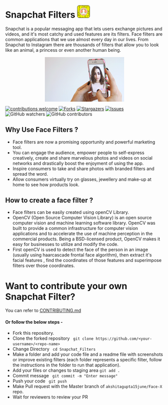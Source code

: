 # Snapchat Filters    <img src="_images/logo.png" width="40" >

Snapchat is a popular messaging app that lets users exchange pictures and videos, and it's most catchy and used features are its filters. Face filters are common applications that we use almost every day in our lives. From Snapchat to Instagram there are thousands of filters that allow you to look like an animal, a princess or even another human being.

<p align="center">
<img align="center" src="_images/Face_filter.gif" width="50%" >
</p>

[![contributions welcome](https://img.shields.io/badge/contributions-welcome-brightgreen.svg?style=flat)](https://github.com/akshitagupta15june/Face-X.git/issues)
[![Forks](https://img.shields.io/github/forks/akshitagupta15june/Face-X.svg?logo=github)](https://github.com/akshitagupta15june/Face-X.git/network/members)
[![Stargazers](https://img.shields.io/github/stars/akshitagupta15june/Face-X.svg?logo=github)](https://github.com/akshitagupta15june/Face-X/stargazers)
[![Issues](https://img.shields.io/github/issues/akshitagupta15june/Face-X.svg?logo=github)](https://github.com/akshitagupta15june/Face-X/issues)
![GitHub watchers](https://img.shields.io/github/watchers/akshitagupta15june/Face-X)
![GitHub contributors](https://img.shields.io/github/contributors/akshitagupta15june/Face-X)



## Why Use Face Filters ?
<ul>
  <li>Face filters are now a promising opportunity and powerful marketing tool.</li>  
  <li>You can engage the audience, empower people to self-express creatively, create and share marvelous photos and videos on social networks and drastically boost the enjoyment of using the app. </li>
  <li>Inspire consumers to take and share photos with branded filters and spread the word.</li>
  <li>Allow consumers virtually try on glasses, jewellery and make-up at home to see how products look.</li>
</ul>

## How to create a face filter ?
<ul>
  <li>Face filters can be easily created using openCV Library.</li>  
  <li>OpenCV (Open Source Computer Vision Library) is an open source computer vision and machine learning software library. OpenCV was built to provide a common infrastructure for computer vision applications and to accelerate the use of machine perception in the commercial products. Being a BSD-licensed product, OpenCV makes it easy for businesses to utilize and modify the code. </li>
  <li>First openCV is used to detect the face of the person in an image (usually using haarcascade frontal face algorithm), then extract it's facial features , find the coordinates of those features and superimpose filters over those coordinates.</li>
</ul>


# Want to contribute your own Snapchat Filter?
 You can refer to [CONTRIBUTING.md](`https://github.com/akshitagupta15june/Face-X/blob/master/CONTRIBUTING.md`)
#### Or follow the below steps - 
- Fork this repository.
- Clone the forked repository
` git clone https://github.com/<your-username>/<repo-name>`
- Change Directory
` cd Snapchat_Filters`
- Make a folder and add your code file and a readme file with screenshots or improve existing filters (each folder represents a specific filter, follow the instructions in the folder to run that application).
- Add your files or changes to staging area
`git add .`
- Commit message
` git commit -m "Enter message"`
- Push your code
` git push`
- Make Pull request with the Master branch of `akshitagupta15june/Face-X` repo.
- Wait for reviewers to review your PR

